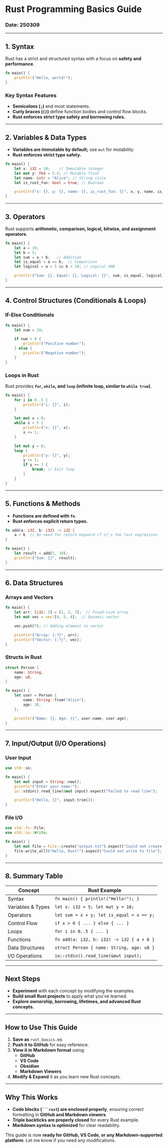 # **Rust Programming Basics Guide**  
### **Date: 250309**  

---

## **1. Syntax**  
Rust has a strict and structured syntax with a focus on **safety and performance**.  

```rust
fn main() {
    println!("Hello, world!");
}
```

### **Key Syntax Features**  
- **Semicolons (`;`)** end most statements.  
- **Curly braces (`{}`)** define function bodies and control flow blocks.  
- **Rust enforces strict type safety and borrowing rules.**  

---

## **2. Variables & Data Types**  
- **Variables are immutable by default;** use `mut` for mutability.  
- **Rust enforces strict type safety.**  

```rust
fn main() {
    let x: i32 = 10;    // Immutable integer
    let mut y: f64 = 5.5; // Mutable float
    let name: &str = "Alice"; // String slice
    let is_rust_fun: bool = true; // Boolean

    println!("x: {}, y: {}, name: {}, is_rust_fun: {}", x, y, name, is_rust_fun);
}
```

---

## **3. Operators**  
Rust supports **arithmetic, comparison, logical, bitwise, and assignment operators**.  

```rust
fn main() {
    let a = 10;
    let b = 5;
    let sum = a + b;   // Addition
    let is_equal = a == b;  // Comparison
    let logical = a > 5 && b < 10; // Logical AND

    println!("Sum: {}, Equal: {}, Logical: {}", sum, is_equal, logical);
}
```

---

## **4. Control Structures (Conditionals & Loops)**  

### **If-Else Conditionals**  

```rust
fn main() {
    let num = 10;

    if num > 0 {
        println!("Positive number");
    } else {
        println!("Negative number");
    }
}
```

### **Loops in Rust**  
Rust provides **`for`, `while`, and `loop` (infinite loop, similar to `while true`)**.  

```rust
fn main() {
    for i in 0..5 {
        println!("i: {}", i);
    }

    let mut x = 0;
    while x < 5 {
        println!("x: {}", x);
        x += 1;
    }

    let mut y = 0;
    loop {
        println!("y: {}", y);
        y += 1;
        if y == 3 {
            break; // Exit loop
        }
    }
}
```

---

## **5. Functions & Methods**  
- **Functions are defined with `fn`**.  
- **Rust enforces explicit return types.**  

```rust
fn add(a: i32, b: i32) -> i32 {
    a + b  // No need for return keyword if it's the last expression
}

fn main() {
    let result = add(5, 10);
    println!("Sum: {}", result);
}
```

---

## **6. Data Structures**  

### **Arrays and Vectors**  

```rust
fn main() {
    let arr: [i32; 3] = [1, 2, 3];  // Fixed-size array
    let mut vec = vec![4, 5, 6];  // Dynamic vector

    vec.push(7); // Adding element to vector

    println!("Array: {:?}", arr);
    println!("Vector: {:?}", vec);
}
```

### **Structs in Rust**  

```rust
struct Person {
    name: String,
    age: u8,
}

fn main() {
    let user = Person {
        name: String::from("Alice"),
        age: 30,
    };

    println!("Name: {}, Age: {}", user.name, user.age);
}
```

---

## **7. Input/Output (I/O Operations)**  

### **User Input**  

```rust
use std::io;

fn main() {
    let mut input = String::new();
    println!("Enter your name:");
    io::stdin().read_line(&mut input).expect("Failed to read line");

    println!("Hello, {}", input.trim());
}
```

### **File I/O**  

```rust
use std::fs::File;
use std::io::Write;

fn main() {
    let mut file = File::create("output.txt").expect("Could not create file");
    file.write_all(b"Hello, Rust!").expect("Could not write to file");
}
```

---

## **8. Summary Table**  

| **Concept**        | **Rust Example**                          |
|--------------------|------------------------------------------|
| Syntax            | `fn main() { println!("Hello!"); }`     |
| Variables & Types | `let x: i32 = 5; let mut y = 10;`       |
| Operators         | `let sum = x + y; let is_equal = x == y;` |
| Control Flow      | `if x > 0 { ... } else { ... }`         |
| Loops             | `for i in 0..5 { ... }`                 |
| Functions         | `fn add(a: i32, b: i32) -> i32 { a + b }` |
| Data Structures   | `struct Person { name: String, age: u8 }` |
| I/O Operations    | `io::stdin().read_line(&mut input);`    |

---

## **Next Steps**  
- **Experiment** with each concept by modifying the examples.  
- **Build small Rust projects** to apply what you’ve learned.  
- **Explore ownership, borrowing, lifetimes, and advanced Rust concepts.**  

---

## **How to Use This Guide**  

1. **Save as** `rust_basics.md`.  
2. **Push it to GitHub** for easy reference.  
3. **View it in Markdown format** using:  
   - **GitHub**  
   - **VS Code**  
   - **Obsidian**  
   - **Markdown Viewers**  
4. **Modify & Expand** it as you learn new Rust concepts.  

---

## **Why This Works**  
- **Code blocks (` ```rust `) are enclosed properly**, ensuring correct formatting in **GitHub and Markdown viewers**.  
- **Triple backticks are properly closed** for every Rust example.  
- **Markdown syntax is optimized** for clear readability.  

This guide is now **ready for GitHub, VS Code, or any Markdown-supported platform**. Let me know if you need any modifications.  